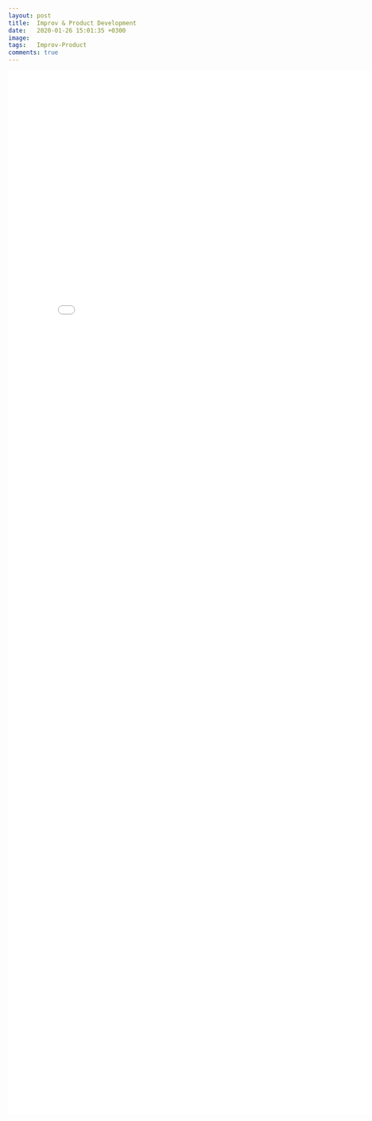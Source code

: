 ```yaml
---
layout: post
title:  Improv & Product Development
date:   2020-01-26 15:01:35 +0300
image:  
tags:   Improv-Product
comments: true
---
```


<embed src="/_data/Improv_and_product_clean2.pdf"
  width="800px" height="2100px" />
